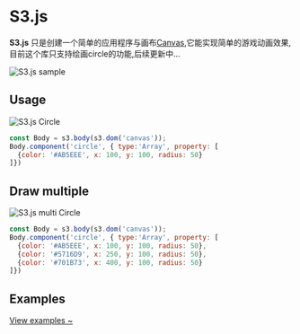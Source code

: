 # S3.js

<b>S3.js</b> 只是创建一个简单的应用程序与画布[Canvas](https://developer.mozilla.org/en-US/docs/Web/API/Canvas_API),它能实现简单的游戏动画效果,目前这个库只支持绘画circle的功能,后续更新中...

![S3.js sample](https://github.com/koringz/s3/blob/master/images/7.png)

## Usage

![S3.js Circle](http://images.cnblogs.com/cnblogs_com/hao5599/695043/o_5.png)

```js
const Body = s3.body(s3.dom('canvas'));
Body.component('circle', { type:'Array', property: [
  {color: '#AB5EEE', x: 100, y: 100, radius: 50}
]})
```

## Draw multiple

![S3.js multi Circle](http://images.cnblogs.com/cnblogs_com/hao5599/695043/o_99.png)

```js
const Body = s3.body(s3.dom('canvas'));
Body.component('circle', { type:'Array', property: [
  {color: '#AB5EEE', x: 100, y: 100, radius: 50},
  {color: '#5716D9', x: 250, y: 100, radius: 50},
  {color: '#701B73', x: 400, y: 100, radius: 50}
]})
```

## Examples

[View examples ~](https://koringz.github.io/s3/index.html)
